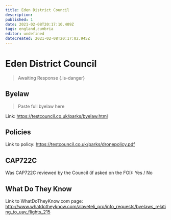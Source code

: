 ```yaml
---
title: Eden District Council
description:
published: 1
date: 2021-02-08T20:17:10.409Z
tags: england,cumbria
editor: undefined
dateCreated: 2021-02-08T20:17:02.945Z
---
```


# Eden District Council
>  Awaiting Response
> {.is-danger}

## Byelaw
> Paste full byelaw here

Link:
https://testcouncil.co.uk/parks/byelaw.html

## Policies
Link to policy:
https://testcouncil.co.uk/parks/dronepolicy.pdf

## CAP722C

Was CAP722C reviewed by the Council (if asked on the FOI): Yes / No

## What Do They Know

Link to WhatDoTheyKnow.com page:
http://www.whatdotheyknow.com/alaveteli_pro/info_requests/byelaws_relating_to_uav_flights_215

